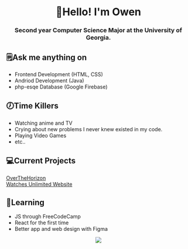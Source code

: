 <h1 align="center">👋Hello! I'm Owen</h1>

<h3 align="center">Second year Computer Science Major at the University of Georgia.</h3>

## 🗒Ask me anything on
- Frontend Development (HTML, CSS)
- Andriod Development (Java)
- php-esqe Database (Google Firebase)

## 🕖Time Killers
- Watching anime and TV
- Crying about new problems I never knew existed in my code.
- Playing Video Games
- etc..

## 💻Current Projects
[OverTheHorizon](https://github.com/osn53387/OverTheHorizon)
<br>
[Watches Unlimited Website](https://github.com/osn53387/WatchesUnlimited)

## 💬Learning
- JS through FreeCodeCamp
- React for the first time
- Better app and web design with Figma

<p align="center">
<a href="https://git.io/streak-stats">
  <img src="https://streak-stats.demolab.com?user=osn53387&theme=gruvbox&date_format=M%20j%5B%2C%20Y%5D"/>
</a></p>
